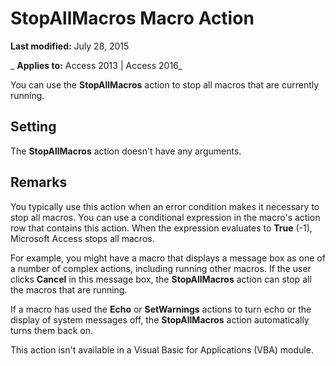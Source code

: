 
# StopAllMacros Macro Action

 **Last modified:** July 28, 2015

 _ **Applies to:** Access 2013 | Access 2016_

You can use the  **StopAllMacros** action to stop all macros that are currently running.


## Setting

The  **StopAllMacros** action doesn't have any arguments.


## Remarks

You typically use this action when an error condition makes it necessary to stop all macros. You can use a conditional expression in the macro's action row that contains this action. When the expression evaluates to  **True** (-1), Microsoft Access stops all macros.

For example, you might have a macro that displays a message box as one of a number of complex actions, including running other macros. If the user clicks  **Cancel** in this message box, the **StopAllMacros** action can stop all the macros that are running.

If a macro has used the  **Echo** or **SetWarnings** actions to turn echo or the display of system messages off, the **StopAllMacros** action automatically turns them back on.

This action isn't available in a Visual Basic for Applications (VBA) module.

